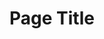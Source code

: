 ---
layout: layout.11ty.js
title: Page Title
sections:
  - type: "header"
    content:
      id:
      logo: "/logo.png"

  - type: "fancyText"
    content:
      id: 
      banner: Philippe Bordonnet
      text: | 
        **Philippe Bordonnet** ist ein Künstler. Er lässt sich inspirieren von Farben und Bewegungen. Diese verbindet er mit seiner überwältigenden Energie und mitreissenden Emotionen.

        **Seine Ausdruckskraft schafft eine plastische Abstraktion hiervon.** 

        Seine ausgedrückten Wahrheiten scheinen seine "Gesten" zu strukturieren und bieten eine zeitgenössische Poesie, die uns einige begeisternde Reisen ermöglicht.

        Dieser Mann liebt das Leben. Er weiß es zu entdecken und es zu verstehen. Zweifellos gewinnt er seine Inspirationen und seine Ideen aus der Natur, aus den Menschen und ihren Einstellungen. So steuert er ungehemmt auf sein Ziel zu und bietet uns eine "Einführung in das Thema", die für uns Beobachter eine beeindruckende und offensichtliche Reise der Gefühle und der Aufregungen sein wird...

        **Geboren wurde Philipppe Bordonnet 1973 in Ingwiller (Elsass-Frankreich) / Galerist / Künstler / Inspirationen, Gerhard Richter und Franz Kline**

  - type: "hr"
    content:
      id: 
      href:
      text: 

  - type: "footer"
    content:
      id: footer
---